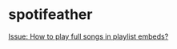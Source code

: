 # spotifeather

[Issue: How to play full songs in playlist embeds?](https://community.spotify.com/t5/Archived-Chat/Spotify-Playlist-embed-only-plays-30-second-snippets-How-to-play/td-p/4477424)
